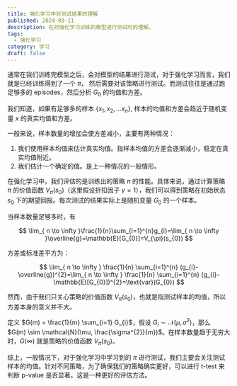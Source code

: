 ```yaml
---
title: 强化学习中对测试结果的理解
published: 2024-09-11
description: 在对强化学习训练的模型进行测试时的理解。
tags:
  - 强化学习
category: 学习
draft: false
---
```


通常在我们训练完模型之后，会对模型的结果进行测试，对于强化学习而言，我们就是已经训练得到了一个 $\pi$， 然后需要对该策略进行测试。而测试往往是通过跑足够多的 episodes，然后分析 $G_{0}$ 的均值和方差。

我们知道，如果有足够多的样本 $\{ x_{1},x_{2},\dots x_{n} \}$, 样本的均值和方差会趋近于随机变量 $x$ 的真实均值和方差。

一般来说，样本数量的增加会使方差减小，主要有两种情况：
1. 我们使用样本均值来估计真实均值。指样本均值的方差会逐渐减小，稳定在真实均值附近。
2. 我们估计一个确定的值。是上一种情况的一般情形。

在强化学习中，我们评估的是训练出的策略 $\pi$ 的性能。具体来说，通过计算策略 $\pi$ 的价值函数 $V_{\pi}(s_{0})$（这里假设折扣因子 $\gamma=1$），我们可以得到策略在初始状态 $s_{0}$ 下的期望回报。每次测试的结果实际上是随机变量 $G_{0}$ 的一个样本。

当样本数量足够多时，有

$$
\lim_{ n \to \infty }\frac{1}{n}\sum_{i=1}^{n}g_{i}=\lim_{ n \to \infty }\overline{g}=\mathbb{E}[G_{0}]=V_{\pi}(s_{0})
$$

方差或标准差平方为：

$$
\lim_{ n \to \infty } \frac{1}{n} \sum_{i=1}^{n} (g_{i}-\overline{g})^{2}=\lim_{ n \to \infty } \frac{1}{n} \sum_{i=1}^{n} (g_{i}-\mathbb{E}[G_{0}])^{2}=\text{var}(G_{0})
$$

然而，由于我们只关心策略的价值函数 $V_{\pi}(s_{0})$，也就是指测试样本的均值，所以方差本身的意义并不大。

定义 $G(m) = \frac{1}{m} \sum_{i=1} G_{i}$，假设 $G_{i} \sim \mathcal{N}(\mu, \sigma^2)$，那么 $G(m) \sim \mathcal{N}(\mu, \frac{\sigma^{2}}{m})$。在样本数量趋于无穷大时，$G(\infty)$ 就是策略的价值函数 $V_{\pi}(s_{0})$。

综上，一般情况下，对于强化学习中学习到的 $\pi$ 进行测试，我们主要会关注测试样本的均值。针对不同策略，为了确保我们的策略确实更好，可以进行 t-test 来判断 p-value 是否显著。这是一种更好的评估方法。



